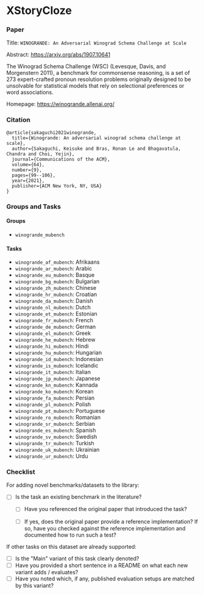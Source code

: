 # XStoryCloze

### Paper

Title: `WINOGRANDE: An Adversarial Winograd Schema Challenge at Scale`

Abstract: https://arxiv.org/abs/1907.10641

The Winograd Schema Challenge (WSC) (Levesque, Davis, and Morgenstern 2011), a benchmark for commonsense reasoning, is a set of 273 expert-crafted pronoun resolution problems originally designed to be unsolvable for statistical models that rely on selectional preferences or word associations.

Homepage: https://winogrande.allenai.org/

### Citation

```
@article{sakaguchi2021winogrande,
  title={Winogrande: An adversarial winograd schema challenge at scale},
  author={Sakaguchi, Keisuke and Bras, Ronan Le and Bhagavatula, Chandra and Choi, Yejin},
  journal={Communications of the ACM},
  volume={64},
  number={9},
  pages={99--106},
  year={2021},
  publisher={ACM New York, NY, USA}
}
```

### Groups and Tasks

#### Groups

* `winogrande_mubench`

#### Tasks
* `winogrande_af_mubench`: Afrikaans  
* `winogrande_ar_mubench`: Arabic  
* `winogrande_eu_mubench`: Basque  
* `winogrande_bg_mubench`: Bulgarian  
* `winogrande_zh_mubench`: Chinese  
* `winogrande_hr_mubench`: Croatian  
* `winogrande_da_mubench`: Danish  
* `winogrande_nl_mubench`: Dutch  
* `winogrande_et_mubench`: Estonian  
* `winogrande_fr_mubench`: French  
* `winogrande_de_mubench`: German  
* `winogrande_el_mubench`: Greek  
* `winogrande_he_mubench`: Hebrew  
* `winogrande_hi_mubench`: Hindi 
* `winogrande_hu_mubench`: Hungarian 
* `winogrande_id_mubench`: Indonesian  
* `winogrande_is_mubench`: Icelandic  
* `winogrande_it_mubench`: Italian  
* `winogrande_jp_mubench`: Japanese  
* `winogrande_kn_mubench`: Kannada  
* `winogrande_ko_mubench`: Korean  
* `winogrande_fa_mubench`: Persian  
* `winogrande_pl_mubench`: Polish  
* `winogrande_pt_mubench`: Portuguese  
* `winogrande_ro_mubench`: Romanian  
* `winogrande_sr_mubench`: Serbian  
* `winogrande_es_mubench`: Spanish  
* `winogrande_sv_mubench`: Swedish  
* `winogrande_tr_mubench`: Turkish  
* `winogrande_uk_mubench`: Ukrainian  
* `winogrande_ur_mubench`: Urdu  


### Checklist

For adding novel benchmarks/datasets to the library:
* [ ] Is the task an existing benchmark in the literature?
  * [ ] Have you referenced the original paper that introduced the task?
  * [ ] If yes, does the original paper provide a reference implementation? If so, have you checked against the reference implementation and documented how to run such a test?


If other tasks on this dataset are already supported:
* [ ] Is the "Main" variant of this task clearly denoted?
* [ ] Have you provided a short sentence in a README on what each new variant adds / evaluates?
* [ ] Have you noted which, if any, published evaluation setups are matched by this variant?
